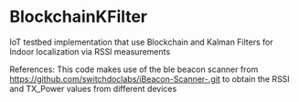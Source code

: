 # BlockchainKFilter
IoT testbed implementation that use Blockchain and Kalman Filters for Indoor localization via RSSI measurements

References: This code makes use of the ble beacon scanner from https://github.com/switchdoclabs/iBeacon-Scanner-.git to obtain the RSSI and TX_Power values from different devices

